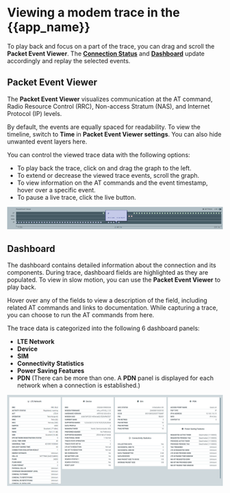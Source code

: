 # Viewing a modem trace in the {{app_name}}

To play back and focus on a part of the trace, you can drag and scroll the **Packet Event Viewer**. The [**Connection Status**](./overview.md#connection-status) and [**Dashboard**](./overview.md#dashboard-tab) update accordingly and replay the selected events.

## Packet Event Viewer

The **Packet Event Viewer** visualizes communication at the AT command, Radio Resource Control (RRC), Non-access Stratum (NAS), and Internet Protocol (IP) levels.

By default, the events are equally spaced for readability. To view the timeline, switch to **Time** in **Packet Event Viewer settings**. You can also hide unwanted event layers here.

You can control the viewed trace data with the following options:

- To play back the trace, click on and drag the graph to the left.
- To extend or decrease the viewed trace events, scroll the graph.
- To view information on the AT commands and the event timestamp, hover over a specific event.
- To pause a live trace, click the live button.

![Packet Event Viewer](./screenshots/cel_mon_pev.png "Packet Event Viewer")

## Dashboard

The dashboard contains detailed information about the connection and its components. During trace, dashboard fields are highlighted as they are populated. To view in slow motion, you can use the **Packet Event Viewer** to play back.

Hover over any of the fields to view a description of the field, including related AT commands and links to documentation. While capturing a trace, you can choose to run the AT commands from here.

The trace data is categorized into the following 6 dashboard panels:

- **LTE Network**
- **Device**
- **SIM**
- **Connectivity Statistics**
- **Power Saving Features**
- **PDN** (There can be more than one. A **PDN** panel is displayed for each network when a connection is established.)

![Dashboard panels](./screenshots/cel_mon_dashboard.png "Dashboard panels")